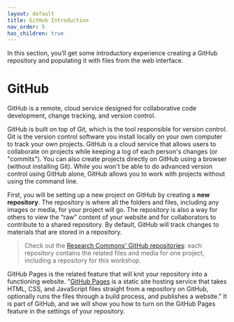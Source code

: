 ```yaml
---
layout: default
title: GitHub Introduction
nav_order: 5
has_children: true
---
```


In this section, you’ll get some introductory experience creating a GitHub repository and populating it with files from the web interface.

# GitHub

GitHub is a remote, cloud service designed for collaborative code development, change tracking, and version control.

GitHub is built on top of Git, which is the tool responsible for version control. Git is the version control software you install locally on your own computer to track your own projects. GitHub is a cloud service that allows users to collaborate on projects while keeping a log of each person's changes (or "commits"). You can also create projects directly on GitHub using a browser (without installing Git). While you won't be able to do advanced version control using GitHub alone, GitHub allows you to work with projects without using the command line.

First, you will be setting up a new project on GitHub by creating a **new repository**. The repository is where all the folders and files, including any images or media, for your project will go. The repository is also a way for others to view the “raw” content of your website and for collaborators to contribute to a shared repository. By default, GitHub will track changes to materials that are stored in a repository. 

>Check out the [Research Commons' GitHub repositories](https://github.com/ubc-library-rc): each repository contains the related files and media for one project, including a repository for this workshop.

GitHub Pages is the related feature that will knit your repository into a functioning website. "[GitHub Pages](https://docs.github.com/en/pages/getting-started-with-github-pages/about-github-pages) is a static site hosting service that takes HTML, CSS, and JavaScript files straight from a repository on GitHub, optionally runs the files through a build process, and publishes a website." It is part of GitHub, and we will show you how to turn on the GitHub Pages feature in the settings of your repository.
